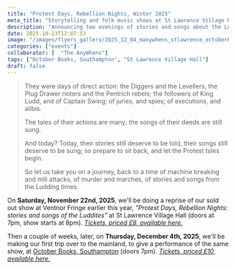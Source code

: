```yaml
---
title: "Protest Days, Rebellion Nights, Winter 2025"
meta_title: "Storytelling and folk music shows at St Lawrence Village Hall, Isle of Wight, and October Books Southampton; Monty storyteller; The AnyWhens; folk music; songs and stories of the Luddites; Luddites; Luddism, Blanketeers; protest tales; "
description: "Announcing two evenings of stories and songs about the Luddites, at St Lawrence, Isle of Wight, and October Books, Southampton, as performed by Monty and The AnyWhens (Glenn Koppany and Sue Cain)"
date: 2025-10-23T12:07:53
image: "/images/flyers_gallery/2025_12_04_manywhens_stlawrence_octoberbooks.png"
categories: ["events"]
collaborator: [  "The AnyWhens"]
tags: ["October Books, Southampton", "St Lawrence Village Hall"]
draft: false
---
```


> They were days of direct action: the Diggers and the Levellers, the Plug Drawer rioters and the Pentrich rebels; the followers of King Ludd, and of Captain Swing; of juries, and spies; of executions, and alibis.
>
> The tales of their actions are many; the songs of their deeds are still sung.
>
> And today? Today, their stories still deserve to be told, their songs still deserve to be sung; so prepare to sit back, and let the Protest tales begin.
>
> So let us take you on a journey, back to a time of machine breaking and mill attacks, of murder and marches, of stories and songs from the Ludding times.

On __Saturday, November 22nd, 2025__, we'll be doing a reprise of our sold out show at Ventnor Fringe earlier this year, *"Protest Days, Rebellion Nights: stories and songs of the Luddites"* at St Lawrence Village Hall (doors at 7pm, show starts at 8pm). *[Tickets, priced £8, available here.](https://www.stlawrencevillagehall.uk/events/protest-days-rebellion-nights)*

Then a couple of weeks, later, on __Thursday, December 4th, 2025__, we'll be making our first trip over to the mainland, to give a performance of the same show, at [October Books, Southampton](https://octoberbooks.org/) (doors 7pm). *[Tickets, priced £10, available here.](https://octoberbooks.lemonbooking.com/events/116/details)*
